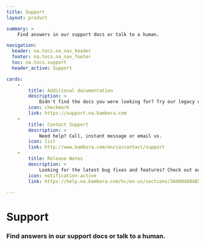 ```yaml
---
title: Support
layout: product

summary: >
    Find answers in our support docs or talk to a human.

navigation:
  header: na.tocs.na_nav_header
  footer: na.tocs.na_nav_footer
  toc: na.tocs.support
  header_active: Support

cards:
    -
        title: Additional documentation
        description: >
            Didn't find the docs you were looking for? Try our legacy documentation.
        icon: checkmark
        link: https://support.na.bambora.com
    -
        title: Contact Support
        description: >
            Need help? Call, instant message or email us.
        icon: list
        link: http://www.bambora.com/en/ca/contact/support
    -
        title: Release Notes
        description: >
            Looking for the latest bug fixes and features? Check out our release notes.
        icon: notification-active
        link: https://help.na.bambora.com/hc/en-us/sections/360004804854-Release-Notes
   
---
```


# Support

### Find answers in our support docs or talk to a human.
